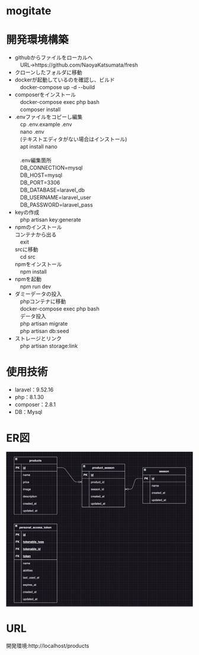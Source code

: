# mogitate
<h1>開発環境構築</h1>
<ul>
    <li>githubからファイルをローカルへ<br>
        　URL->https://github.com/NaoyaKatsumata/fresh
    </li>
    <li>クローンしたフォルダに移動</li>
    <li>dockerが起動しているのを確認し、ビルド<br>
        　docker-compose up -d --build
    </li>
    <li>composerをインストール<br>
        　docker-compose exec php bash<br>　composer install
    </li>
    <li>.envファイルをコピーし編集<br>
        　cp .env.example .env<br>
        　nano .env<br>
        　(テキストエディタがない場合はインストール)<br>
        　apt install nano<br><br>
        　.env編集箇所<br>
        　DB_CONNECTION=mysql<br>
        　DB_HOST=mysql<br>
        　DB_PORT=3306<br>
        　DB_DATABASE=laravel_db<br>
        　DB_USERNAME=laravel_user<br>
        　DB_PASSWORD=laravel_pass<br>
    </li>
    <li>keyの作成<br>
        　php artisan key:generate
    </li>
    <li>npmのインストール<br>
        コンテナから出る<br>
        　exit<br>
        srcに移動<br>
        　cd src<br>
        npmをインストール<br>
        　npm install
    </li>
    <li>npmを起動<br>
        　npm run dev
    </li>
    <li>ダミーデータの投入<br>
        　phpコンテナに移動<br>
        　docker-compose exec php bash<br>
        　データ投入<br>
        　php artisan migrate<br>
        　php artisan db:seed
    </li>
    <li>
        ストレージとリンク<br>
        　php artisan storage:link
    </li>
</ul>
<h1>使用技術</h1>
<ul>
    <li>laravel：9.52.16</li>
    <li>php：8.1.30</li>
    <li>composer：2.8.1</li>
    <li>DB：Mysql</li>
</ul>
<h1>ER図</h1>
<img src="src/public/img/ER.png">

<h1>URL</h1>
<p>開発環境:http://localhost/products</p>